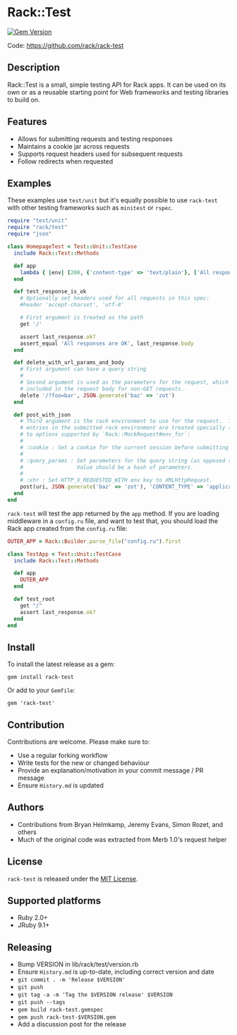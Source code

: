 # Rack::Test
[![Gem Version](https://badge.fury.io/rb/rack-test.svg)](https://badge.fury.io/rb/rack-test)

Code: https://github.com/rack/rack-test

## Description

Rack::Test is a small, simple testing API for Rack apps. It can be used on its
own or as a reusable starting point for Web frameworks and testing libraries
to build on.

## Features

* Allows for submitting requests and testing responses
* Maintains a cookie jar across requests
* Supports request headers used for subsequent requests
* Follow redirects when requested

## Examples

These examples use `test/unit` but it's equally possible to use `rack-test` with
other testing frameworks such as `minitest` or `rspec`.

```ruby
require "test/unit"
require "rack/test"
require "json"

class HomepageTest < Test::Unit::TestCase
  include Rack::Test::Methods

  def app
    lambda { |env| [200, {'content-type' => 'text/plain'}, ['All responses are OK']] }
  end

  def test_response_is_ok
    # Optionally set headers used for all requests in this spec:
    #header 'accept-charset', 'utf-8'

    # First argument is treated as the path
    get '/'

    assert last_response.ok?
    assert_equal 'All responses are OK', last_response.body
  end

  def delete_with_url_params_and_body
    # First argument can have a query string
    #
    # Second argument is used as the parameters for the request, which will be
    # included in the request body for non-GET requests.
    delete '/?foo=bar', JSON.generate('baz' => 'zot')
  end

  def post_with_json
    # Third argument is the rack environment to use for the request.  The following
    # entries in the submitted rack environment are treated specially (in addition
    # to options supported by `Rack::MockRequest#env_for`:
    #
    # :cookie : Set a cookie for the current session before submitting the request.
    #
    # :query_params : Set parameters for the query string (as opposed to the body).
    #                 Value should be a hash of parameters.
    #
    # :xhr : Set HTTP_X_REQUESTED_WITH env key to XMLHttpRequest.
    post(uri, JSON.generate('baz' => 'zot'), 'CONTENT_TYPE' => 'application/json')
  end
end
```

`rack-test` will test the app returned by the `app` method.  If you are loading middleware
in a `config.ru` file, and want to test that, you should load the Rack app created from
the `config.ru` file:

```ruby
OUTER_APP = Rack::Builder.parse_file("config.ru").first

class TestApp < Test::Unit::TestCase
  include Rack::Test::Methods

  def app
    OUTER_APP
  end

  def test_root
    get "/"
    assert last_response.ok?
  end
end
```

## Install

To install the latest release as a gem:

```
gem install rack-test
```

Or add to your `Gemfile`:

```
gem 'rack-test'
```

## Contribution

Contributions are welcome. Please make sure to:

* Use a regular forking workflow
* Write tests for the new or changed behaviour
* Provide an explanation/motivation in your commit message / PR message
* Ensure `History.md` is updated

## Authors

- Contributions from Bryan Helmkamp, Jeremy Evans, Simon Rozet, and others
- Much of the original code was extracted from Merb 1.0's request helper

## License

`rack-test` is released under the [MIT License](MIT-LICENSE.txt).

## Supported platforms

* Ruby 2.0+
* JRuby 9.1+

## Releasing

* Bump VERSION in lib/rack/test/version.rb
* Ensure `History.md` is up-to-date, including correct version and date
* `git commit . -m 'Release $VERSION'`
* `git push`
* `git tag -a -m 'Tag the $VERSION release' $VERSION`
* `git push --tags`
* `gem build rack-test.gemspec`
* `gem push rack-test-$VERSION.gem`
* Add a discussion post for the release
